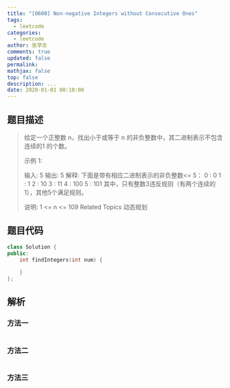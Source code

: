 ```yaml
---
title: "[0600] Non-negative Integers without Consecutive Ones"
tags:
  - leetcode
categories:
  - leetcode
author: 张学志
comments: true
updated: false
permalink:
mathjax: false
top: false
description: ...
date: 2020-01-01 00:10:00
---
```


## 题目描述

> 给定一个正整数 n，找出小于或等于 n 的非负整数中，其二进制表示不包含 连续的1 的个数。 
> 
> 示例 1: 
> 
> 输入: 5
> 输出: 5
> 解释: 
> 下面是带有相应二进制表示的非负整数<= 5：
> 0 : 0
> 1 : 1
> 2 : 10
> 3 : 11
> 4 : 100
> 5 : 101
> 其中，只有整数3违反规则（有两个连续的1），其他5个满足规则。 
> 
> 说明: 1 <= n <= 109 
> Related Topics 动态规划

## 题目代码

```cpp
class Solution {
public:
    int findIntegers(int num) {
        
    }
};
```

## 解析

### 方法一

```cpp

```

### 方法二

```cpp

```

### 方法三

```cpp

```

